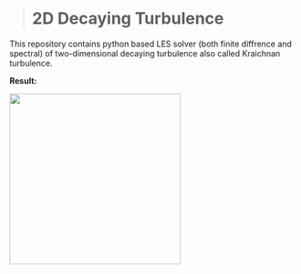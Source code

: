 ># 2D Decaying Turbulence

This repository contains python based LES solver (both finite diffrence and spectral) of two-dimensional decaying turbulence also called Kraichnan turbulence. 

**Result:**              

<img src="https://github.com/sayin/Pyhton_LES_solver_2D_decaying_trubulence/tree/master/results/2dturb.png" width="300" height="300" />



